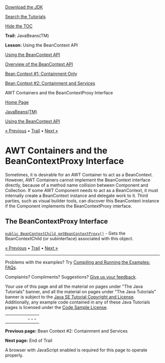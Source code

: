 [Download
the JDK](http://java.sun.com/javase/6/download.jsp)
  
[Search the
Tutorials](../../search.html)
  
[Hide the TOC](javascript:toggleLeft())

**Trail:** JavaBeans(TM)
  
**Lesson:** Using the BeanContext API

[Using the BeanContext API](index.html)

[Overview of the BeanContext API](overview.html)

[Bean Context #1: Containment Only](containment.html)

[Bean Context #2: Containment and Services](services.html)

AWT Containers and the BeanContextProxy Interface

[Home Page](../../index.html)
>
[JavaBeans(TM)](../index.html)
>
[Using the BeanContext API](index.html)

[« Previous](services.html) • [Trail](../TOC.html) • [Next »](../end.html)

# AWT Containers and the BeanContextProxy Interface

Sometimes, it is desirable for an AWT Container to act as a
BeanContext. However, AWT Containers cannot implement the BeanContext interface directly, because of a method
name collision between Component and Collection. If some AWT Component needs to act as a BeanContext, it must internally
create a BeanContext instance and delegate work to it. Third parties, such as visual builder tools, can discover
this BeanContext instance if the Component implements the
BeanContextProxy interface.

## The BeanContextProxy Interface

[`public BeanContextChild getBeanContextProxy()`](http://download.oracle.com/javase/7/docs/api/java/beans/beancontext/BeanContextProxy.html#getBeanContextProxy()) - Gets the
BeanContextChild (or subinterface) associated with this object.

[« Previous](services.html)
•
[Trail](../TOC.html)
•
[Next »](../end.html)

---

Problems with the examples? Try [Compiling and Running
the Examples: FAQs](../../information/run-examples.html).
  
Complaints? Compliments? Suggestions? [Give
us your feedback](http://download.oracle.com/javase/feedback.html).

Your use of this page and all the material on pages under "The Java Tutorials" banner,
and all the material on pages under "The Java Tutorials" banner is subject to the [Java SE Tutorial Copyright
and License](../../information/license.html).
Additionally, any example code contained in any of these Java
Tutorials pages is licensed under the
[Code
Sample License](http://developers.sun.com/license/berkeley_license.html).

|  |  |  |  |  |
| --- | --- | --- | --- | --- |
| |  |  | | --- | --- | | duke image | Oracle logo | | [About Oracle](http://www.oracle.com/us/corporate/index.html) | [Oracle Technology Network](http://www.oracle.com/technology/index.html) | [Terms of Service](https://www.samplecode.oracle.com/servlets/CompulsoryClickThrough?type=TermsOfService) | Copyright © 1995, 2011 Oracle and/or its affiliates. All rights reserved. |

**Previous page:** Bean Context #2: Containment and Services
  
**Next page:** End of Trail




A browser with JavaScript enabled is required for this page to operate properly.